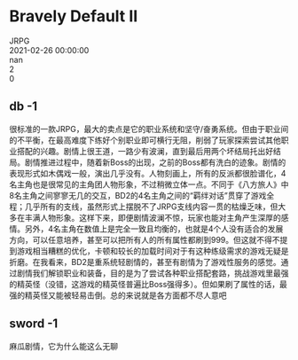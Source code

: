 



# Bravely Default Ⅱ
  
JRPG  
2021-02-26 00:00:00  
nan  
2  
0
## db -1


很标准的一款JRPG，最大的卖点是它的职业系统和坚守/奋勇系统。但由于职业间的不平衡，在最高难度下练好个别职业即可横行无阻，削弱了玩家探索尝试其他职业搭配的兴趣。剧情上很王道，一路少有波澜，直到最后用两个坏结局托出好结局。剧情推进过程中，随着新Boss的出现，之前的Boss都有洗白的迹象。剧情的表现形式如木偶戏一般，演出几乎没有。人物刻画上，所有的反派都很脸谱化，4名主角也是很常见的主角团人物形象，不过稍微立体一点。不同于《八方旅人》中8名主角之间寥寥无几的交互，BD2的4名主角之间的“羁绊对话”贯穿了游戏全程；几乎所有的支线，虽然形式上摆脱不了JRPG支线内容一贯的枯燥乏味，但大多在丰满人物形象。这样下来，即便剧情波澜不惊，玩家也能对主角产生深厚的感情。另外，4名主角在数值上是完全一致且均衡的，也就是4个人没有适合的发展方向，可以任意培养，甚至可以把所有人的所有属性都刷到999。但这就不得不提到游戏相当糟糕的优化，卡顿和较长的加载时间对于有这种练级需求的游戏无疑是折磨。在我看来，BD2是重系统轻剧情的，甚至有剧情为了游戏性服务的感觉。通过剧情我们解锁职业和装备，目的是为了尝试各种职业搭配套路，挑战游戏里最强的精英怪（没错，这游戏的精英怪普遍比Boss强得多）。但如果刷了属性的话，最强的精英怪又能被轻易击倒。总的来说就是各方面都不尽人意吧
## sword -1


麻瓜剧情，它为什么能这么无聊